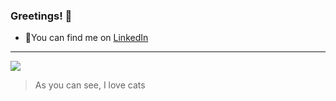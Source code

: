 ### Greetings! 👋

  - 👀You can find me on [LinkedIn](https://www.linkedin.com/in/juliana-svetlakova-9ab93022a/)

-------

![](https://media0.giphy.com/media/v1.Y2lkPTc5MGI3NjExbXM2Nm1hcGFnbXM4ZmhlZHhucmJuZXA0ZXoyeGUxdHcwcmF0bjZtcCZlcD12MV9pbnRlcm5hbF9naWZfYnlfaWQmY3Q9Zw/C9xclErzTyAMLpaKfc/giphy.gif)

  > As you can see, I love cats

<!--
**TheJuliana/TheJuliana** is a ✨ _special_ ✨ repository because its `README.md` (this file) appears on your GitHub profile.

Here are some ideas to get you started:

- 🔭 I’m currently working on ...
- 🌱 I’m currently learning ...
- 👯 I’m looking to collaborate on ...
- 🤔 I’m looking for help with ...
- 💬 Ask me about ...
- 📫 How to reach me: ...
- 😄 Pronouns: ...
- ⚡ Fun fact: ...
-->
